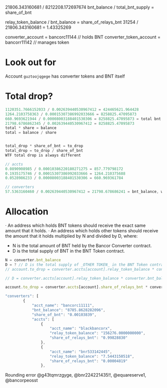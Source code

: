 
21806.343160681 / 8212208.172697674
bnt_balance / total_bnt_supply = share_of_bnt

relay_token_balance / bnt_balance = share_of_relays_bnt
31254 / 21806.343160681 = 1.43325269

converter_account = bancorc11144 // holds BNT
converter_token_account = bancorr11142 // manages token 


# Look out for
Account `guztoojqgege` has converter tokens and BNT itself

# Total drop?

```js
1120351.7666152033 / 0.002639440530967412 = 424465621.964428
1264.2103758363 / 0.00015307386992033666 = 8258825.47095873
660.9693621944 / 0.00008003188401530306 = 8258825.47095873 = total bnt supply
21798.6786862345 / 0.002639440530967412 = 8258825.47095873
total * share = balance
total = balance / share


total_drop * share_of_bnt = to_drop
total_drop = to_drop / share_of_bnt
WTF total drop is always different

// accts
0.0890908985 / 0.00010386220180271275 = 857.779798172
0.1935175746 / 0.00015307386992033666 = 1264.210375688
0.0528986233 / 0.00008003188401530306 = 660.969361784 

// converters
57.5363160460 / 0.002639440530967412 = 21798.678686241 = bnt_balance, wtf?
```

# Allocation

· An address which holds BNT tokens should receive the exact same amount that it holds.
· An address which holds other tokens should receive the amount that it holds multiplied by N and
divided by D, where:
* N is the total amount of BNT held by the Bancor Converter contract.
* D is the total supply of BNT in the BNT Token contract.

```js
N = converter.bnt_balance
D = ? // D is the total supply of _OTHER TOKEN_ in the BNT Token contract?
// account.to_drop = converter.accts[account].relay_token_balance * converter.bnt_balance / D

// D = converter.accts[account].relay_token_balance * converter.bnt_balance / account.to_drop

account.to_drop = converter.accts[account].share_of_relays_bnt * converter.bnt_balance
```

```js
"converters": [
        {
            "acct_name": "bancorc11111",
            "bnt_balance": "8785.8628282096",
            "share_of_bnt": "0.00103839",
            "accts": [
                {
                    "acct_name": "blackbancorx",
                    "relay_token_balance": "156276.0000000000",
                    "share_of_relays_bnt": "0.99828830"
                },
                {
                    "acct_name": "bnr533142445",
                    "relay_token_balance": "7.5443150518",
                    "share_of_relays_bnt": "0.00004819"
                },
```

Rounding error @g43tqmrzgyge, @bnr224221435!!, @equareserve1, @bancorpeosst